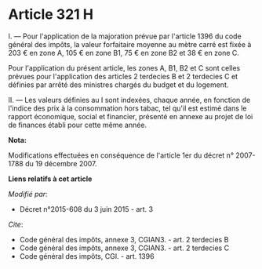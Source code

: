 # Article 321 H

I. ― Pour l'application de la majoration prévue par l'article 1396 du code général des impôts, la valeur forfaitaire moyenne
au mètre carré est fixée à 203 € en zone A, 105 € en zone B1, 75 € en zone B2 et 38 € en zone C. 

Pour l'application du présent article, les zones A, B1, B2 et C sont celles prévues pour l'application des articles 2
terdecies B et 2 terdecies C et définies par arrêté des ministres chargés du budget et du logement. 

II. ― Les valeurs définies au I sont indexées, chaque année, en fonction de l'indice des prix à la consommation hors tabac,
tel qu'il est estimé dans le rapport économique, social et financier, présenté en annexe au projet de loi de finances établi
pour cette même année.

**Nota:**

Modifications effectuées en conséquence de l'article 1er du décret n° 2007-1788 du 19 décembre 2007.

**Liens relatifs à cet article**

_Modifié par_:

  - Décret n°2015-608 du 3 juin 2015 - art. 3

_Cite_:

  - Code général des impôts, annexe 3, CGIAN3. - art. 2 terdecies B
  - Code général des impôts, annexe 3, CGIAN3. - art. 2 terdecies C
  - Code général des impôts, CGI. - art. 1396
